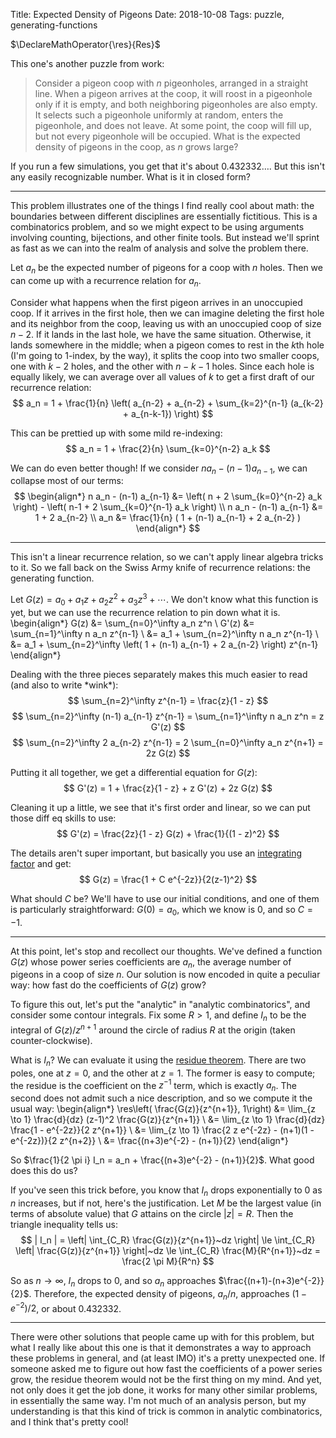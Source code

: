 Title: Expected Density of Pigeons
Date: 2018-10-08
Tags: puzzle, generating-functions

<span class="mathdefs">
$\DeclareMathOperator{\res}{Res}$
</span>

This one's another puzzle from work:

> Consider a pigeon coop with $n$ pigeonholes, arranged in a straight line. When a pigeon arrives at the coop, it will roost in a pigeonhole only if it is empty, and both neighboring pigeonholes are also empty. It selects such a pigeonhole uniformly at random, enters the pigeonhole, and does not leave. At some point, the coop will fill up, but not every pigeonhole will be occupied. What is the expected density of pigeons in the coop, as $n$ grows large?

If you run a few simulations, you get that it's about $0.432332\ldots$. But this isn't any easily recognizable number. What is it in closed form?

<!-- more -->

---

This problem illustrates one of the things I find really cool about math: the boundaries between different disciplines are essentially fictitious. This is a combinatorics problem, and so we might expect to be using arguments involving counting, bijections, and other finite tools. But instead we'll sprint as fast as we can into the realm of analysis and solve the problem there.

Let $a_n$ be the expected number of pigeons for a coop with $n$ holes. Then we can come up with a recurrence relation for $a_n$.

Consider what happens when the first pigeon arrives in an unoccupied coop. If it arrives in the first hole, then we can imagine deleting the first hole and its neighbor from the coop, leaving us with an unoccupied coop of size $n - 2$. If it lands in the last hole, we have the same situation. Otherwise, it lands somewhere in the middle; when a pigeon comes to rest in the $k$th hole (I'm going to $1$-index, by the way), it splits the coop into two smaller coops, one with $k - 2$ holes, and the other with $n - k - 1$ holes. Since each hole is equally likely, we can average over all values of $k$ to get a first draft of our recurrence relation:
$$ a_n = 1 + \frac{1}{n} \left( a_{n-2} + a_{n-2} + \sum_{k=2}^{n-1} (a_{k-2} + a_{n-k-1}) \right) $$

This can be prettied up with some mild re-indexing:
$$ a_n = 1 + \frac{2}{n} \sum_{k=0}^{n-2} a_k $$

We can do even better though! If we consider $n a_n - (n-1) a_{n-1}$, we can collapse most of our terms:
$$
\begin{align*}
n a_n - (n-1) a_{n-1} &= \left( n + 2 \sum_{k=0}^{n-2} a_k \right) - \left( n-1 + 2 \sum_{k=0}^{n-1} a_k \right) \\
n a_n - (n-1) a_{n-1} &= 1 + 2 a_{n-2} \\
a_n &= \frac{1}{n} ( 1 + (n-1) a_{n-1} + 2 a_{n-2} )
\end{align*}
$$

---

This isn't a linear recurrence relation, so we can't apply linear algebra tricks to it. So we fall back on the Swiss Army knife of recurrence relations: the generating function.

Let $G(z) = a_0 + a_1 z + a_2 z^2 + a_3 z^3 + \cdots$. We don't know what this function is yet, but we can use the recurrence relation to pin down what it is.
\begin{align*}
G(z) &= \sum_{n=0}^\infty a_n z^n \\
G'(z) &= \sum_{n=1}^\infty n a_n z^{n-1} \\
&= a_1 + \sum_{n=2}^\infty n a_n z^{n-1} \\
&= a_1 + \sum_{n=2}^\infty \left( 1 + (n-1) a_{n-1} + 2 a_{n-2} \right) z^{n-1}
\end{align*}

Dealing with the three pieces separately makes this much easier to read (and also to write \*wink\*):
$$ \sum_{n=2}^\infty z^{n-1} = \frac{z}{1 - z} $$
$$ \sum_{n=2}^\infty (n-1) a_{n-1} z^{n-1} = \sum_{n=1}^\infty n a_n z^n = z G'(z) $$
$$ \sum_{n=2}^\infty 2 a_{n-2} z^{n-1} = 2 \sum_{n=0}^\infty a_n z^{n+1} = 2z G(z) $$

Putting it all together, we get a differential equation for $G(z)$:
$$ G'(z) = 1 + \frac{z}{1 - z} + z G'(z) + 2z G(z) $$

Cleaning it up a little, we see that it's first order and linear, so we can put those diff eq skills to use:
$$ G'(z) = \frac{2z}{1 - z} G(z) + \frac{1}{(1 - z)^2} $$

The details aren't super important, but basically you use an [integrating factor](https://en.wikipedia.org/wiki/Integrating_factor) and get:
$$ G(z) = \frac{1 + C e^{-2z}}{2(z-1)^2} $$

What should $C$ be? We'll have to use our initial conditions, and one of them is particularly straightforward: $G(0) = a_0$, which we know is $0$, and so $C = -1$.

---

At this point, let's stop and recollect our thoughts. We've defined a function $G(z)$ whose power series coefficients are $a_n$, the average number of pigeons in a coop of size $n$. Our solution is now encoded in quite a peculiar way: how fast do the coefficients of $G(z)$ grow?

<!-- TODO smart quotes -->
To figure this out, let's put the "analytic" in "analytic combinatorics", and consider some contour integrals. Fix some $R > 1$, and define $I_n$ to be the integral of $G(z)/z^{n+1}$ around the circle of radius $R$ at the origin (taken counter-clockwise).

What is $I_n$? We can evaluate it using the [residue theorem]({filename}2018-10-01-residues.md). There are two poles, one at $z = 0$, and the other at $z = 1$. The former is easy to compute; the residue is the coefficient on the $z^{-1}$ term, which is exactly $a_n$. The second does not admit such a nice description, and so we compute it the usual way:
\begin{align*}
\res\left( \frac{G(z)}{z^{n+1}}, 1\right) &= \lim_{z \to 1} \frac{d}{dz} (z-1)^2 \frac{G(z)}{z^{n+1}} \\
&= \lim_{z \to 1} \frac{d}{dz} \frac{1 - e^{-2z}}{2 z^{n+1}} \\
&= \lim_{z \to 1} \frac{2 z e^{-2z} - (n+1)(1 - e^{-2z})}{2 z^{n+2}} \\
&= \frac{(n+3)e^{-2} - (n+1)}{2}
\end{align*}

So $\frac{1}{2 \pi i} I_n = a_n + \frac{(n+3)e^{-2} - (n+1)}{2}$. What good does this do us?

If you've seen this trick before, you know that $I_n$ drops exponentially to $0$ as $n$ increases, but if not, here's the justification. Let $M$ be the largest value (in terms of absolute value) that $G$ attains on the circle $|z| = R$. Then the triangle inequality tells us:
$$ | I_n | = \left| \int_{C_R} \frac{G(z)}{z^{n+1}}~dz \right| \le \int_{C_R} \left| \frac{G(z)}{z^{n+1}} \right|~dz \le \int_{C_R} \frac{M}{R^{n+1}}~dz = \frac{2 \pi M}{R^n} $$

So as $n \to \infty$, $I_n$ drops to $0$, and so $a_n$ approaches $\frac{(n+1)-(n+3)e^{-2}}{2}$. Therefore, the expected density of pigeons, $a_n/n$, approaches $(1 - e^{-2})/2$, or about $0.432332$.

---

There were other solutions that people came up with for this problem, but what I really like about this one is that it demonstrates a way to approach these problems in general, and (at least IMO) it's a pretty unexpected one. If someone asked me to figure out how fast the coefficients of a power series grow, the residue theorem would not be the first thing on my mind. And yet, not only does it get the job done, it works for many other similar problems, in essentially the same way. I'm not much of an analysis person, but my understanding is that this kind of trick is common in analytic combinatorics, and I think that's pretty cool!